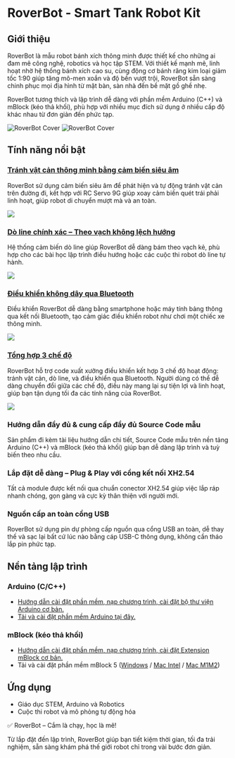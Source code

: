 # RoverBot - Smart Tank Robot Kit

## Giới thiệu

RoverBot là mẫu robot bánh xích thông minh được thiết kế cho những ai đam mê công nghệ, robotics và học tập STEM. Với thiết kế mạnh mẽ, linh hoạt nhờ hệ thống bánh xích cao su, cùng động cơ bánh răng kim loại giảm tốc 1:90 giúp tăng mô-men xoắn và độ bền vượt trội, RoverBot sẵn sàng chinh phục mọi địa hình từ mặt bàn, sàn nhà đến bề mặt gồ ghề nhẹ.

RoverBot tương thích và lập trình dễ dàng với phần mềm Arduino (C++) và mBlock (kéo thả khối), phù hợp với nhiều mục đích sử dụng ở nhiều cấp độ khác nhau từ đơn giản đến phức tạp.

![RoverBot Cover](/image/ROVERBOT1.png)
![RoverBot Cover](/image/ROVERBOT2.png)

## Tính năng nổi bật

### [Tránh vật cản thông minh bằng cảm biến siêu âm](examples/Rover_BlockAvoiding)

RoverBot sử dụng cảm biến siêu âm để phát hiện và tự động tránh vật cản trên đường đi, kết hợp với RC Servo 9G giúp xoay cảm biến quét trái phải linh hoạt, giúp robot di chuyển mượt mà và an toàn.

[![](/image/obstacle_avoiding_thumbW.png)](examples/Rover_BlockAvoiding)

### [Dò line chính xác – Theo vạch không lệch hướng](examples/Rover_LineTracking)

Hệ thống cảm biến dò line giúp RoverBot dễ dàng bám theo vạch kẻ, phù hợp cho các bài học lập trình điều hướng hoặc các cuộc thi robot dò line tự hành.

[![](/image/Do_Line_Thumnail_logo.png)](examples/Rover_LineTracking)

### [Điều khiển không dây qua Bluetooth](examples/Rover_Bluetooth)

Điều khiển RoverBot dễ dàng bằng smartphone hoặc máy tính bảng thông qua kết nối Bluetooth, tạo cảm giác điều khiển robot như chơi một chiếc xe thông minh.

[![](/image/bluetooth_logo_onboard.png)](examples/Rover_Bluetooth)


### [Tổng hợp 3 chế độ](examples/Rover_DefaultFactory)

RoverBot hỗ trợ code xuất xưởng điều khiển kết hợp 3 chế độ hoạt động: tránh vật cản, dò line, và điều khiển qua Bluetooth. Người dùng có thể dễ dàng chuyển đổi giữa các chế độ, điều này mang lại sự tiện lợi và linh hoạt, giúp bạn tận dụng tối đa các tính năng của RoverBot.

[![](/image/allFactory.jpg)](examples/Rover_DefaultFactory)

### Hướng dẫn đầy đủ & cung cấp đầy đủ Source Code mẫu

Sản phẩm đi kèm tài liệu hướng dẫn chi tiết, Source Code mẫu trên nền tảng Arduino (C++) và mBlock (kéo thả khối) giúp bạn dễ dàng lập trình và tuỳ biến theo nhu cầu.

### Lắp đặt dễ dàng – Plug & Play với cổng kết nối XH2.54

Tất cả module được kết nối qua chuẩn conector XH2.54 giúp việc lắp ráp nhanh chóng, gọn gàng và cực kỳ thân thiện với người mới.

### Nguồn cấp an toàn cổng USB

RoverBot sử dụng pin dự phòng cấp nguồn qua cổng USB an toàn, dễ thay thế và sạc lại bất cứ lúc nào bằng cáp USB-C thông dụng, không cần tháo lắp pin phức tạp.

## Nền tảng lập trình

### Arduino (C/C++)

- [Hướng dẫn cài đặt phần mềm, nạp chương trình, cài đặt bộ thư viện Arduino cơ bản.](https://github.com/makerlabvn/Arduino-Vietduino)
- [Tải và cài đặt phần mềm Arduino tại đây.](https://www.arduino.cc/en/software)

### mBlock (kéo thả khối)

- [Hướng dẫn cài đặt phần mềm, nạp chương trình, cài đặt Extension mBlock cơ bản.](https://github.com/makerlabvn/mBlock-MakerEdu-Creator)
- Tải và cài đặt phần mềm mBlock 5 ([Windows](https://www.mediafire.com/file/ma55iajd7glwmbo/%255BMakerLab.vn%255D_mBlock_V5.4.3_for_Windows.zip/file) / [Mac Intel](https://www.mediafire.com/file/pjfngy6d7ktb55f/%255BMakerLab.vn%255D_mBlock_V5.4.3_for_Mac_Intel.zip/file) / [Mac M1M2](https://www.mediafire.com/file/mfdkgpgnpa7uv2s/%255BMakerLab.vn%255D_mBlock_V5.4.3_for_Mac_M1M2.zip/file))

## Ứng dụng

- Giáo dục STEM, Arduino và Robotics
- Cuộc thi robot và mô phỏng tự động hóa

✅ RoverBot – Cắm là chạy, học là mê!

Từ lắp đặt đến lập trình, RoverBot giúp bạn tiết kiệm thời gian, tối đa trải nghiệm, sẵn sàng khám phá thế giới robot chỉ trong vài bước đơn giản.
